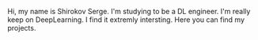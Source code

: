 Hi, my name is Shirokov Serge. 
I'm studying to be a DL engineer. I'm really keep on DeepLearning. I find it extremly intersting.
Here you can find my projects.
